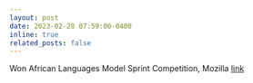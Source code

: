 ```yaml
---
layout: post
date: 2023-02-28 07:59:00-0400
inline: true
related_posts: false
---
```


Won African Languages Model Sprint Competition, Mozilla <a href="https://foundation.mozilla.org/en/blog/the-importance-of-voice-recognition-chatbots-for-african-languages/" target="_blank">link</a>
